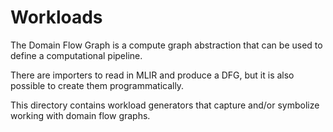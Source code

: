 # Workloads

The Domain Flow Graph is a compute graph abstraction that can be used to define a computational pipeline.

There are importers to read in MLIR and produce a DFG, but it is also possible to create them programmatically.

This directory contains workload generators that capture and/or symbolize working with domain flow graphs.


